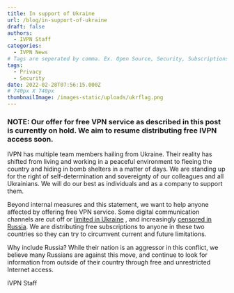 ```yaml
---
title: In support of Ukraine
url: /blog/in-support-of-ukraine
draft: false
authors:
  - IVPN Staff
categories:
  - IVPN News
# Tags are seperated by comma. Ex. Open Source, Security, Subscriptions
tags:
  - Privacy
  - Security
date: 2022-02-28T07:56:15.000Z
# 740px X 740px
thumbnailImage: /images-static/uploads/ukrflag.png
---
```

### **NOTE: Our offer for free VPN service as described in this post is currently on hold. We aim to resume distributing free IVPN access soon.**

IVPN has multiple team members hailing from Ukraine. Their reality has shifted from living and working in a  peaceful environment to fleeing the country and hiding in bomb shelters in a matter of days. We are standing up for the right of self-determination and sovereignty of our colleagues and all Ukrainians. We will do our best as individuals and as a company to support them.

Beyond internal measures and this statement, we want to help anyone affected by offering free VPN service. Some digital communication  channels are cut off or [limited in Ukraine][1] , and increasingly [censored in Russia][2]. We are distributing free subscriptions to anyone in these two countries so they can try to circumvent current and future limitations.

Why include Russia? While their nation is an aggressor in this conflict, we believe many Russians are against this move, and continue to look for information from outside of their country through free and unrestricted Internet access.


IVPN Staff

 [1]: https://twitter.com/gatech_ioda
 [2]: https://www.bbc.com/news/technology-60533083